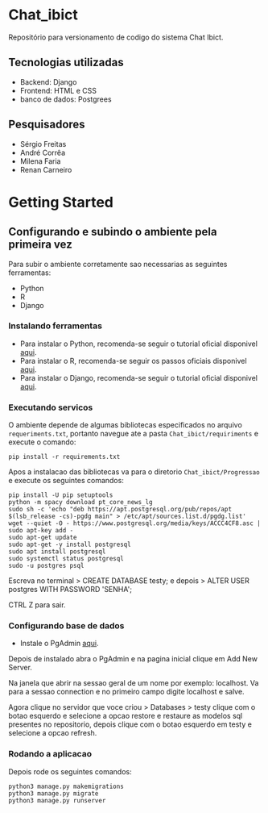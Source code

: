 # Chat_ibict
  Repositório para versionamento de codigo do sistema Chat Ibict.

## Tecnologias utilizadas
  - Backend: Django
  - Frontend: HTML e CSS
  - banco de dados: Postgrees
 
## Pesquisadores
  - Sérgio Freitas
  - André Corrêa
  - Milena Faria
  - Renan Carneiro

# Getting Started

## Configurando e subindo o ambiente pela primeira vez

Para subir o ambiente corretamente sao necessarias as seguintes ferramentas:

* Python
* R
* Django

### Instalando ferramentas

* Para instalar o Python, recomenda-se seguir o tutorial oficial disponivel [aqui](https://python.org.br/instalacao-linux/).
* Para instalar o R, recomenda-se seguir os passos oficiais disponivel [aqui](https://cran.r-project.org/).
* Para instalar o Django, recomenda-se seguir o tutorial oficial disponivel [aqui](https://www.djangoproject.com/download/).

### Executando servicos

O ambiente depende de algumas bibliotecas especificados no arquivo `requeriments.txt`, portanto navegue ate a pasta `Chat_ibict/requiriments` e execute o comando:

```
pip install -r requirements.txt
```

Apos a instalacao das bibliotecas va para o diretorio `Chat_ibict/Progressao` e execute os seguintes comandos:

```
pip install -U pip setuptools
python -m spacy download pt_core_news_lg
sudo sh -c 'echo "deb https://apt.postgresql.org/pub/repos/apt $(lsb_release -cs)-pgdg main" > /etc/apt/sources.list.d/pgdg.list'
wget --quiet -O - https://www.postgresql.org/media/keys/ACCC4CF8.asc | sudo apt-key add -
sudo apt-get update
sudo apt-get -y install postgresql
sudo apt install postgresql
sudo systemctl status postgresql
sudo -u postgres psql
```
Escreva no terminal > CREATE DATABASE testy;
e depois > ALTER USER postgres WITH PASSWORD 'SENHA';

CTRL Z para sair.

### Configurando base de dados

* Instale o PgAdmin [aqui](https://www.pgadmin.org/download/).

Depois de instalado abra o PgAdmin e na pagina inicial clique em Add New Server.

Na janela que abrir na sessao geral de um nome por exemplo: localhost. Va para a sessao connection e no primeiro campo digite localhost e salve.

Agora clique no servidor que voce criou > Databases > testy clique com o botao esquerdo e selecione a opcao restore e restaure as modelos sql presentes no repositorio, depois clique com o botao esquerdo em testy e selecione a opcao refresh.


### Rodando a aplicacao

Depois rode os seguintes comandos:
```
python3 manage.py makemigrations
python3 manage.py migrate
python3 manage.py runserver
```
